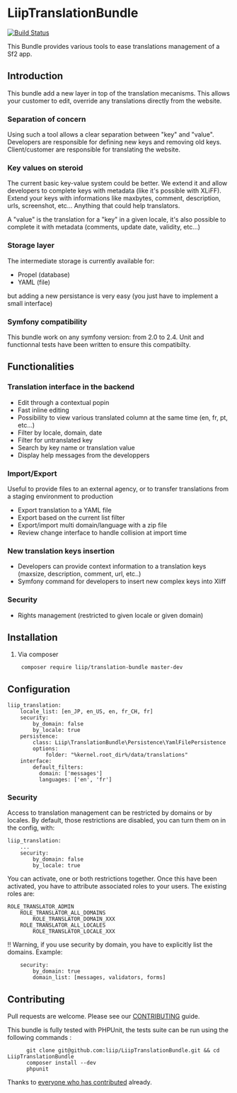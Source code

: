 LiipTranslationBundle
=====================

[![Build Status](https://magnum.travis-ci.com/liip/LiipTranslationBundle.png?token=qRGqYhgyyFcdZKKPqBhb&branch=master)](https://magnum.travis-ci.com/liip/LiipTranslationBundle)

This Bundle provides various tools to ease translations management of a Sf2 app.


Introduction
------------

This bundle add a new layer in top of the translation mecanisms. This allows your customer to edit, override any translations directly from the website.

### Separation of concern

Using such a tool allows a clear separation between "key" and "value". Developers are responsible for defining new keys and removing old keys.
Client/customer are responsible for translating the website.

### Key values on steroid

The current basic key-value system could be better. We extend it and allow developers to complete keys with metadata (like it's possible with XLiFF).
Extend your keys with informations like maxbytes, comment, description, urls, screenshot, etc... Anything that could help translators.

A "value" is the translation for a "key" in a given locale, it's also possible to complete it with metadata (comments, update date, validity, etc...)

### Storage layer

The intermediate storage is currently available for:

 * Propel (database)
 * YAML (file)

but adding a new persistance is very easy (you just have to implement a small interface)

### Symfony compatibility

This bundle work on any symfony version: from 2.0 to 2.4. Unit and functionnal tests have been written to ensure this compatibilty.


Functionalities
---------------

### Translation interface in the backend

 * Edit through a contextual popin
 * Fast inline editing
 * Possibility to view various translated column at the same time (en, fr, pt, etc...)
 * Filter by locale, domain, date
 * Filter for untranslated key
 * Search by key name or translation value
 * Display help messages from the developpers

### Import/Export

Useful to provide files to an external agency, or to transfer translations from a staging environment to production

 * Export translation to a YAML file
 * Export based on the current list filter
 * Export/import multi domain/language with a zip file
 * Review change interface to handle collision at import time

### New translation keys insertion

 * Developers can provide context information to a translation keys (maxsize, description, comment, url, etc..)
 * Symfony command for developers to insert new complex keys into Xliff

### Security

 * Rights management (restricted to given locale or given domain)


Installation
------------

  1. Via composer

          composer require liip/translation-bundle master-dev

Configuration
-------------

    liip_translation:
        locale_list: [en_JP, en_US, en, fr_CH, fr]
        security:
            by_domain: false
            by_locale: true
        persistence:
            class: Liip\TranslationBundle\Persistence\YamlFilePersistence
            options:
                folder: "%kernel.root_dir%/data/translations"
        interface:
            default_filters:
              domain: ['messages']
              languages: ['en', 'fr']

### Security

Access to translation management can be restricted by domains or by locales. By default, those restrictions are
disabled, you can turn them on in the config, with:

    liip_translation:
        ...
        security:
            by_domain: false
            by_locale: true

You can activate, one or both restrictions together. Once this have been activated, you have to attribute
associated roles to your users. The existing roles are:

    ROLE_TRANSLATOR_ADMIN
        ROLE_TRANSLATOR_ALL_DOMAINS
            ROLE_TRANSLATOR_DOMAIN_XXX
        ROLE_TRANSLATOR_ALL_LOCALES
            ROLE_TRANSLATOR_LOCALE_XXX

!! Warning, if you use security by domain, you have to explicitly list the domains. Example:

        security:
            by_domain: true
            domain_list: [messages, validators, forms]


Contributing
------------

Pull requests are welcome. Please see our [CONTRIBUTING](https://github.com/liip/LiipTranslationBundle/blob/master/CONTRIBUTING.md) guide.

This bundle is fully tested with PHPUnit, the tests suite can be run using the following commands :

          git clone git@github.com:liip/LiipTranslationBundle.git && cd LiipTranslationBundle
          composer install --dev
          phpunit

Thanks to [everyone who has contributed](https://github.com/liip/LiipTranslationBundle/graphs/contributors) already.
